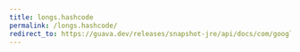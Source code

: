 ```yaml
---
title: longs.hashcode
permalink: /longs.hashcode/
redirect_to: https://guava.dev/releases/snapshot-jre/api/docs/com/google/common/primitives/Longs.html#hashCode-long-
---
```

